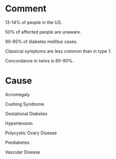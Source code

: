 # Comment

13-14% of people in the US.

50% of affected people are unaware.

90-95% of diabetes mellitus cases.

Classical symptoms are less common than in type 1.

Concordance in twins is 60-90%.

# Cause

Acromegaly

Cushing Syndrome

Gestational Diabetes

Hypertension

Polycystic Ovary Disease

Prediabetes

Vascular Disease
